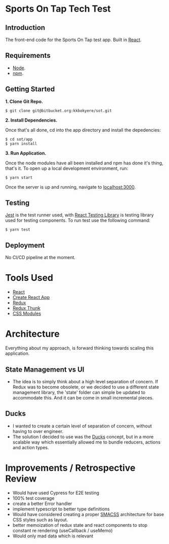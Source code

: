 # Sports On Tap Tech Test
## Introduction

The front-end code for the Sports On Tap test app. Built in [React](https://reactjs.org/).

## Requirements

- [Node](https://nodejs.org/en/).
- [npm](https://www.npmjs.com/package/npm).

## Getting Started

**1. Clone Git Repo.**

```
$ git clone git@bitbucket.org:kkbokyere/sot.git
```

**2. Install Dependencies.**

Once that's all done, cd into the app directory and install the depedencies:

```
$ cd sot/app
$ yarn install
```

**3. Run Application.**

Once the node modules have all been installed and npm has done it's thing, that's it. To open up a local development environment, run:

```
$ yarn start
```

Once the server is up and running, navigate to [localhost:3000](http://localhost:3000).

## Testing

[Jest](https://jestjs.io/) is the test runner used, with [React Testing Library](https://testing-library.com/docs/react-testing-library/) is testing library used for testing components. To run test use the following command:

```
$ yarn test
```

## Deployment

No CI/CD pipeline at the moment.

# Tools Used

- [React](https://reactjs.org/)
- [Create React App](https://create-react-app.dev/)
- [Redux](https://redux.js.org)
- [Redux Thunk](https://github.com/reduxjs/redux-thunk)
- [CSS Modules](https://github.com/css-modules/css-modules)

# Architecture

Everything about my approach, is forward thinking towards scaling this application.

## State Management vs UI
- The idea is to simply think about a high level separation of concern. If Redux was to become obsolete, or we decided to use a different state management library, the 'state' folder can simple be updated to accommodate this. And it can be come in small incremental pieces.

## Ducks
- I wanted to create a certain level of separation of concern, without having to over engineer.
- The solution I decided to use was the [Ducks](https://github.com/erikras/ducks-modular-redux) concept, but in a more scalable way which essentially allowed me to bundle reducers, actions and action types.

# Improvements / Retrospective Review

- Would have used Cypress for E2E testing
- 100% test coverage
- create a better Error handler
- implement typescript to better type definitions
- Would have considered creating a proper [SMACSS](http://smacss.com/) architecture for base CSS styles such as layout.
- better memoization of redux state and react components to stop constant re rendering (useCallback / useMemo)
- Would only mad data which is relevant
